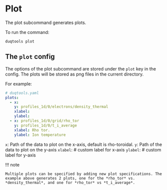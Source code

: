 # Plot

The plot subcommand generates plots.

To run the command:

`duqtools plot`


## The `plot` config

The options of the plot subcommand are stored under the `plot` key in the config. The plots will be stored as png files in the current directory.

For example:

```yaml
# duqtools.yaml
plots:
  - x:
    y: profiles_1d/0/electrons/density_thermal
    xlabel:
    ylabel:
  - x: profiles_1d/0/grid/rho_tor
    y: profiles_1d/0/t_i_average
    xlabel: Rho tor.
    ylabel: Ion temperature
```


`x`: Path of the data to plot on the x-axis, default is rho-toroidal.
`y`: Path of the data to plot on the y-axis
`xlabel`: # custom label for x-axis
`ylabel`: # custom label for y-axis

!!! note

    Multiple plots can be specified by adding new plot specifications. The example above generates 2 plots, one for the *rho_tor* vs. *density_thermal*, and one for *rho_tor* vs *t_i_average*.
